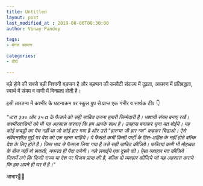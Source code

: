 ```yaml
---
title: Untitled
layout: post
last_modified_at : 2019-08-06T08:30:00
author: Vinay Pandey

tags:
- मंगल कामना

categories:
- दीर्घ

---
```


बड़े होने की सबसे बड़ी निशानी बड़प्पन है और बड़प्पन की कसौटी संकल्प में दृढ़ता, आचरण में प्रतिबद्धता, स्वार्थ में संयम व वाणी में विनम्रता होती है। 

इसी तारतम्य में कश्मीर के घटनाक्रम पर स्कूल ग्रुप से प्राप्त एक गंभीर व सार्थक टीप 👇

_"धारा ३७० ओर ३५ a के फैसले को सही साबित करना हमारी जिम्मेदारी है।  भाषायी संयम बनाए रखें।  कश्मीरवासियों को भी यह अहसास करवाएं कि हम आपके साथ है। उपहास बनाकर घृणा मत बोईये।  यह कोई कबड्डी का मैच नहीं था जो कोई हार गया है और उसे "हारग्या जी हार ग्या" कहकर चिढाओ। ऐसे संवेदनशील मुद्दों पर देश को एक रहना चाहिये। ये फैसले कभी किसी पार्टी के हित-अहित के नहीं होते बल्कि देश के लिए होते है। जिस भाव से फैसला लिया गया है उसे सही साबित कीजिये। फब्तियां कभी भी मोहब्बत के बीज नहीं बो सकती, नफरत ही पैदा करेगी। गले लगाईये एक दूसरे को। ऐसा व्यवहार मत कीजिये जिसमें लगे कि किसी राज्य या देश पर विजय प्राप्त की है, बल्कि वो व्यवहार कीजिये जो यह अहसास कराये कि हम अपने ही घर में है।"_


आभार🙏🏻
